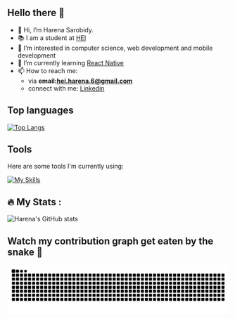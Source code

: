 ## Hello there 👋
- 👋 Hi, I’m Harena Sarobidy.
- 📚 I am a student at [HEI](https://hei.school)
- 👀 I’m interested in computer science, web development and mobile development
- 🌱 I’m currently learning [React Native](https://reactnative.dev/)
- 📫 How to reach me:
   - via **email:hei.harena.6@gmail.com**
   - connect with me: [Linkedin](https://www.linkedin.com/in/harena-ramalanjaona/)

## Top languages
[![Top Langs](https://github-readme-stats.vercel.app/api/top-langs/?username=Harenabs21&layout=compact&theme=vision-friendly-dark)](https://github.com/anuraghazra/github-readme-stats)
## Tools
Here are some tools I'm currently using:

[![My Skills](https://skillicons.dev/icons?i=js,ts,nextjs,react,npm,html,css,tailwind,github,git,java,spring,maven,aws,idea,vscode,postgres,linux,windows,docker&perline=10)](https://skillicons.dev)

## 🔥 My Stats :
![Harena's GitHub stats](https://github-readme-stats.vercel.app/api?username=Harenabs21&show_icons=true&theme=onedark)

## Watch my contribution graph get eaten by the snake 🐍

<picture>
  <source media="(prefers-color-scheme: dark)" srcset="https://raw.githubusercontent.com/Harenabs21/Harenabs21/output/github-contribution-grid-snake-dark.svg" />
  <source media="(prefers-color-scheme: light)" srcset="https://raw.githubusercontent.com/Harenabs21/Harenabs21/output/github-contribution-grid-snake.svg" />
  <img alt="github-snake" src="https://raw.githubusercontent.com/Harenabs21/Harenabs21/output/github-contribution-grid-snake.svg" />
</picture>
